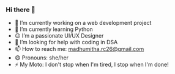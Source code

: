 ### Hi there 👋

-  🔭 I’m currently working on a web development project
-  🌱 I’m currently learning Python
-  😉 I’m a passionate UI/UX Designer
-  🤔 I’m looking for help with coding in DSA
-  📫 How to reach me: madhumitha.rc26@gmail.com
-  😄 Pronouns: she/her
-  ⚡ My Moto: I don't stop when I'm tired, I stop when I'm done!
